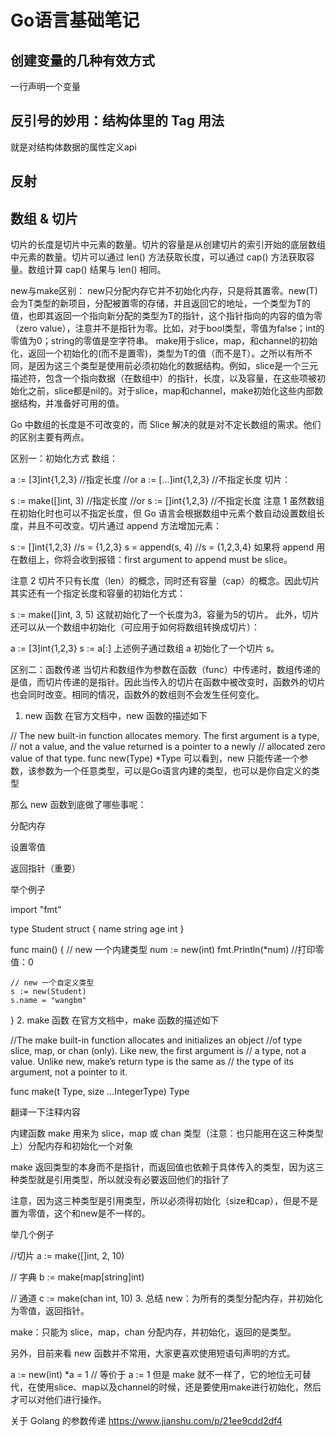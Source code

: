 # Go语言基础笔记


## 创建变量的几种有效方式


一行声明一个变量


## 反引号的妙用：结构体里的 Tag 用法

就是对结构体数据的属性定义api


## 反射



## 数组 & 切片



切片的长度是切片中元素的数量。切片的容量是从创建切片的索引开始的底层数组中元素的数量。切片可以通过 len() 方法获取长度，可以通过 cap() 方法获取容量。数组计算 cap() 结果与 len() 相同。

new与make区别：
new只分配内存它并不初始化内存，只是将其置零。new(T)会为T类型的新项目，分配被置零的存储，并且返回它的地址，一个类型为T的值，也即其返回一个指向新分配的类型为T的指针，这个指针指向的内容的值为零（zero value），注意并不是指针为零。比如，对于bool类型，零值为false；int的零值为0；string的零值是空字符串。
make用于slice，map，和channel的初始化，返回一个初始化的(而不是置零)，类型为T的值（而不是T）。之所以有所不同，是因为这三个类型是使用前必须初始化的数据结构。例如，slice是一个三元描述符，包含一个指向数据（在数组中）的指针，长度，以及容量，在这些项被初始化之前，slice都是nil的。对于slice，map和channel，make初始化这些内部数据结构，并准备好可用的值。


Go 中数组的长度是不可改变的，而 Slice 解决的就是对不定长数组的需求。他们的区别主要有两点。

区别一：初始化方式
数组：

a := [3]int{1,2,3} //指定长度
//or
a := [...]int{1,2,3} //不指定长度
切片：

s := make([]int, 3) //指定长度
//or
s := []int{1,2,3} //不指定长度
注意 1
虽然数组在初始化时也可以不指定长度，但 Go 语言会根据数组中元素个数自动设置数组长度，并且不可改变。切片通过 append 方法增加元素：

s := []int{1,2,3} //s = {1,2,3}
s = append(s, 4) //s = {1,2,3,4}
如果将 append 用在数组上，你将会收到报错：first argument to append must be slice。

注意 2
切片不只有长度（len）的概念，同时还有容量（cap）的概念。因此切片其实还有一个指定长度和容量的初始化方式：

s := make([]int, 3, 5)
这就初始化了一个长度为3，容量为5的切片。
此外，切片还可以从一个数组中初始化（可应用于如何将数组转换成切片）：

a := [3]int{1,2,3}
s := a[:]
上述例子通过数组 a 初始化了一个切片 s。

区别二：函数传递
当切片和数组作为参数在函数（func）中传递时，数组传递的是值，而切片传递的是指针。因此当传入的切片在函数中被改变时，函数外的切片也会同时改变。相同的情况，函数外的数组则不会发生任何变化。

1. new 函数
在官方文档中，new 函数的描述如下

// The new built-in function allocates memory. The first argument is a type,
// not a value, and the value returned is a pointer to a newly
// allocated zero value of that type.
func new(Type) *Type
可以看到，new 只能传递一个参数，该参数为一个任意类型，可以是Go语言内建的类型，也可以是你自定义的类型

那么 new 函数到底做了哪些事呢：

分配内存

设置零值

返回指针（重要）

举个例子

import "fmt"

type Student struct {
   name string
   age int
}

func main() {
    // new 一个内建类型
    num := new(int)
    fmt.Println(*num) //打印零值：0

    // new 一个自定义类型
    s := new(Student)
    s.name = "wangbm"
}
2. make 函数
在官方文档中，make 函数的描述如下

//The make built-in function allocates and initializes an object //of type slice, map, or chan (only). Like new, the first argument is // a type, not a value. Unlike new, make’s return type is the same as // the type of its argument, not a pointer to it.

func make(t Type, size …IntegerType) Type

翻译一下注释内容

内建函数 make 用来为 slice，map 或 chan 类型（注意：也只能用在这三种类型上）分配内存和初始化一个对象

make 返回类型的本身而不是指针，而返回值也依赖于具体传入的类型，因为这三种类型就是引用类型，所以就没有必要返回他们的指针了

注意，因为这三种类型是引用类型，所以必须得初始化（size和cap），但是不是置为零值，这个和new是不一样的。

举几个例子

//切片
a := make([]int, 2, 10)

// 字典
b := make(map[string]int)

// 通道
c := make(chan int, 10)
3. 总结
new：为所有的类型分配内存，并初始化为零值，返回指针。

make：只能为 slice，map，chan 分配内存，并初始化，返回的是类型。

另外，目前来看 new 函数并不常用，大家更喜欢使用短语句声明的方式。

a := new(int)
*a = 1
// 等价于
a := 1
但是 make 就不一样了，它的地位无可替代，在使用slice、map以及channel的时候，还是要使用make进行初始化，然后才可以对他们进行操作。

关于 Golang 的参数传递
https://www.jianshu.com/p/21ee9cdd2df4












